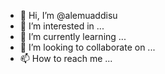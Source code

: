 - 👋 Hi, I’m @alemuaddisu
- 👀 I’m interested in ...
- 🌱 I’m currently learning ...
- 💞️ I’m looking to collaborate on ...
- 📫 How to reach me ...

<!---
alemuaddisu/alemuaddisu is a ✨ special ✨ repository because its `README.md` (this file) appears on your GitHub profile.
You can click the Preview link to take a look at your changes.
--->
